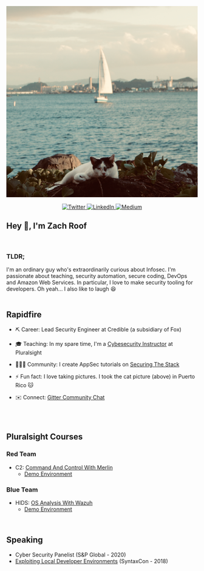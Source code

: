 <p align="center">
  <img src="images/cat.png">

</p>

<p align="center">
  <a href="https://twitter.com/zachroofsec" target="_blank">
    <img src="https://img.shields.io/badge/twitter-%231DA1F2.svg?&style=for-the-badge&logo=twitter&logoColor=white&color=071A2C" alt="Twitter"/>
  </a>
  <a href="https://www.linkedin.com/in/zachroof" target="_blank">
    <img src="https://img.shields.io/badge/linkedin-%230077B5.svg?&style=for-the-badge&logo=linkedin&logoColor=white&color=071A2C" alt="LinkedIn"/>
  </a>
  <a href="https://medium.com/@zachroofsec" target="_blank">
    <img src="https://img.shields.io/badge/medium-%2312100E.svg?&style=for-the-badge&logo=medium&logoColor=white&color=071A2C" alt="Medium"/>
  </a>
</p>

## Hey 👋, I'm Zach Roof
<br/>

### TLDR;
I'm an ordinary guy who's extraordinarily curious about Infosec. I'm passionate about teaching, security automation, secure coding, DevOps and Amazon Web Services. In particular, I love to make security tooling for developers. Oh yeah... I also like to laugh :laughing:
<br/>
<br/>


## Rapidfire

- ⛏️&nbsp;Career: Lead Security Engineer at Credible (a subsidiary of Fox)


- 🎓 Teaching: In my spare time, I'm a [Cybesecurity Instructor](https://app.pluralsight.com/profile/author/zach-roof) at Pluralsight


- 🧑‍🤝‍🧑 Community: I create AppSec tutorials on [Securing The Stack](https://securingthestack.com/)


- ⚡ Fun fact: I love taking pictures. I took the cat picture (above) in Puerto Rico :cat:


- ✉️ Connect: [Gitter Community Chat](https://gitter.im/zachroofsec/community)

<br/>
<br/>

## Pluralsight Courses

### Red Team
+ C2: [Command And Control With Merlin](https://www.pluralsight.com/courses/command-control-merlin)
    + [Demo Environment](https://github.com/zachroofsec/command-and-control-with-merlin)
### Blue Team
+ HIDS: [OS Analysis With Wazuh](https://github.com/zachroofsec/os-analysis-with-wazuh)
    + [Demo Environment](https://github.com/zachroofsec/os-analysis-with-wazuh)

<br/>

## Speaking
+ Cyber Security Panelist (S&P Global - 2020)
+ [Exploiting Local Developer Environments](https://syntaxcon.com/2018/session/exploiting-local-dev-environments/) (SyntaxCon - 2018)
